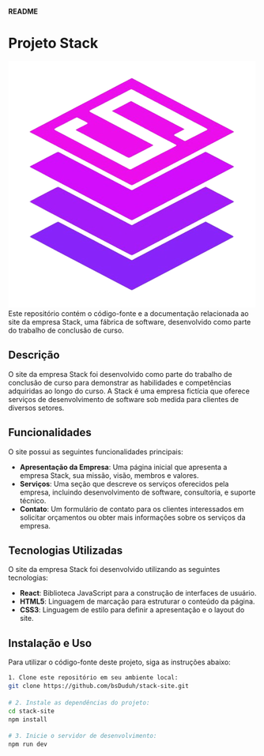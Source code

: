 **README**

# Projeto Stack
![Logo da Empresa](src/assets/logo.png)
Este repositório contém o código-fonte e a documentação relacionada ao site da empresa Stack, uma fábrica de software, desenvolvido como parte do trabalho de conclusão de curso.

## Descrição

O site da empresa Stack foi desenvolvido como parte do trabalho de conclusão de curso para demonstrar as habilidades e competências adquiridas ao longo do curso. A Stack é uma empresa fictícia que oferece serviços de desenvolvimento de software sob medida para clientes de diversos setores.

## Funcionalidades

O site possui as seguintes funcionalidades principais:

- **Apresentação da Empresa**: Uma página inicial que apresenta a empresa Stack, sua missão, visão, membros e valores.
- **Serviços**: Uma seção que descreve os serviços oferecidos pela empresa, incluindo desenvolvimento de software, consultoria, e suporte técnico.
- **Contato**: Um formulário de contato para os clientes interessados em solicitar orçamentos ou obter mais informações sobre os serviços da empresa.

## Tecnologias Utilizadas

O site da empresa Stack foi desenvolvido utilizando as seguintes tecnologias:

- **React**: Biblioteca JavaScript para a construção de interfaces de usuário.
- **HTML5**: Linguagem de marcação para estruturar o conteúdo da página.
- **CSS3**: Linguagem de estilo para definir a apresentação e o layout do site.

## Instalação e Uso

Para utilizar o código-fonte deste projeto, siga as instruções abaixo:
```bash
1. Clone este repositório em seu ambiente local:
git clone https://github.com/bsDuduh/stack-site.git

# 2. Instale as dependências do projeto:
cd stack-site
npm install

# 3. Inicie o servidor de desenvolvimento:
npm run dev


